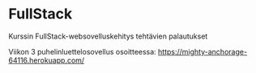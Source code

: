 # FullStack
Kurssin FullStack-websovelluskehitys tehtävien palautukset

Viikon 3 puhelinluettelosovellus osoitteessa: https://mighty-anchorage-64116.herokuapp.com/
